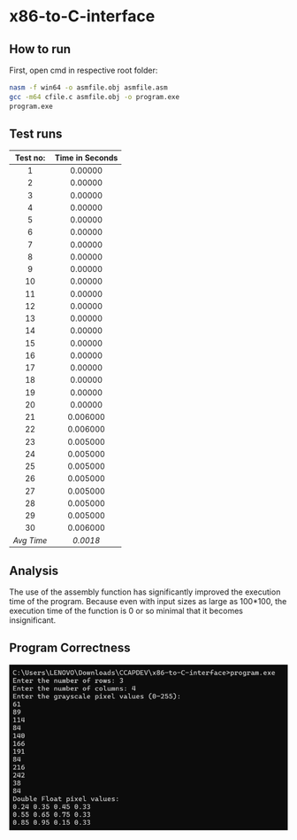 # x86-to-C-interface

## How to run

First, open cmd in respective root folder:

```bash
nasm -f win64 -o asmfile.obj asmfile.asm
gcc -m64 cfile.c asmfile.obj -o program.exe
program.exe
```

## Test runs
| Test no:   | Time in Seconds |
|:----------:|:----------------:|
| 1          | 0.00000          |
| 2          | 0.00000          |
| 3          | 0.00000          |
| 4          | 0.00000          |
| 5          | 0.00000          |
| 6          | 0.00000          |
| 7          | 0.00000          |
| 8          | 0.00000          |
| 9          | 0.00000          |
| 10         | 0.00000          |
| 11         | 0.00000          |
| 12         | 0.00000          |
| 13         | 0.00000          |
| 14         | 0.00000          |
| 15         | 0.00000          |
| 16         | 0.00000        |
| 17         | 0.00000        |
| 18         | 0.00000        |
| 19         | 0.00000        |
| 20         | 0.00000         |
| 21         | 0.006000        |
| 22         | 0.006000       |
| 23         | 0.005000        |
| 24         | 0.005000        |
| 25         | 0.005000        |
| 26         | 0.005000       |
| 27         | 0.005000        |
| 28         | 0.005000        |
| 29         | 0.005000        |
| 30         | 0.006000       |
| *Avg Time* | *0.0018*      |

## Analysis
  The use of the assembly function has significantly improved the execution time of the program. Because even with input sizes as large as 100*100, the execution time of the function is 0 or so minimal that it becomes insignificant.

## Program Correctness
![alt text](image.png)
